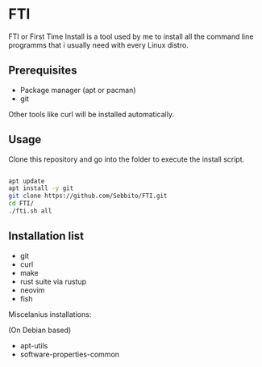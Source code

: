 # FTI

FTI or First Time Install is a tool used by me to install all the command line programms that i usually need with every Linux distro.

## Prerequisites

-  Package manager (apt or pacman)
-  git

Other tools like curl will be installed automatically.

## Usage

Clone this repository and go into the folder to execute the install script.

```bash

apt update
apt install -y git
git clone https://github.com/Sebbito/FTI.git
cd FTI/
./fti.sh all

```

## Installation list

-  git
-  curl
-  make
-  rust suite via rustup
-  neovim
-  fish

Miscelanius installations:

(On Debian based)
-  apt-utils
-  software-properties-common
